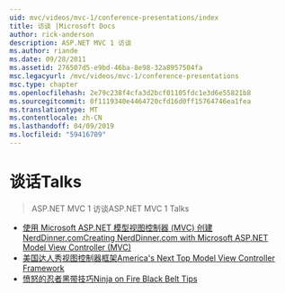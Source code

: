 ```yaml
---
uid: mvc/videos/mvc-1/conference-presentations/index
title: 访谈 |Microsoft Docs
author: rick-anderson
description: ASP.NET MVC 1 访谈
ms.author: riande
ms.date: 09/28/2011
ms.assetid: 276507d5-e9bd-46ba-8e98-32a8957504fa
msc.legacyurl: /mvc/videos/mvc-1/conference-presentations
msc.type: chapter
ms.openlocfilehash: 2e79c238f4cfa3d2bcf01105fdc1e3d6e55821b8
ms.sourcegitcommit: 0f1119340e4464720cfd16d0ff15764746ea1fea
ms.translationtype: MT
ms.contentlocale: zh-CN
ms.lasthandoff: 04/09/2019
ms.locfileid: "59416709"
---
```

# <a name="talks"></a><span data-ttu-id="15b1e-103">谈话</span><span class="sxs-lookup"><span data-stu-id="15b1e-103">Talks</span></span>

> <span data-ttu-id="15b1e-104">ASP.NET MVC 1 访谈</span><span class="sxs-lookup"><span data-stu-id="15b1e-104">ASP.NET MVC 1 Talks</span></span>


- [<span data-ttu-id="15b1e-105">使用 Microsoft ASP.NET 模型视图控制器 (MVC) 创建 NerdDinner.com</span><span class="sxs-lookup"><span data-stu-id="15b1e-105">Creating NerdDinner.com with Microsoft ASP.NET Model View Controller (MVC)</span></span>](creating-nerddinnercom-with-microsoft-aspnet-model-view-controller-mvc.md)
- [<span data-ttu-id="15b1e-106">美国达人秀视图控制器框架</span><span class="sxs-lookup"><span data-stu-id="15b1e-106">America's Next Top Model View Controller Framework</span></span>](americas-next-top-model-view-controller-framework.md)
- [<span data-ttu-id="15b1e-107">愤怒的忍者黑带技巧</span><span class="sxs-lookup"><span data-stu-id="15b1e-107">Ninja on Fire Black Belt Tips</span></span>](ninja-on-fire-black-belt-tips.md)
